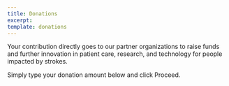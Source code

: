 ```yaml
---
title: Donations
excerpt:
template: donations
---
```


Your contribution directly goes to our partner organizations to raise funds and further innovation in patient care, research, and technology for people impacted by strokes.

Simply type your donation amount below and click Proceed.
